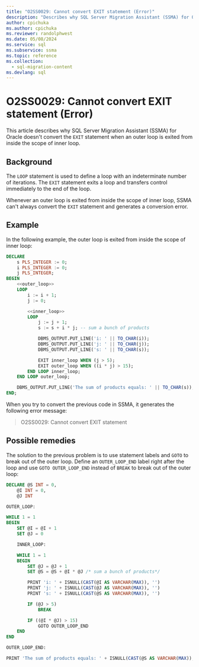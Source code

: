 ```yaml
---
title: "O2SS0029: Cannot convert EXIT statement (Error)"
description: "Describes why SQL Server Migration Assistant (SSMA) for Oracle doesn't convert the EXIT statement when an outer loop is exited from inside the scope of inner loop."
author: cpichuka
ms.author: cpichuka
ms.reviewer: randolphwest
ms.date: 05/08/2024
ms.service: sql
ms.subservice: ssma
ms.topic: reference
ms.collection:
  - sql-migration-content
ms.devlang: sql
---
```


# O2SS0029: Cannot convert EXIT statement (Error)

This article describes why SQL Server Migration Assistant (SSMA) for Oracle doesn't convert the `EXIT` statement when an outer loop is exited from inside the scope of inner loop.

## Background

The `LOOP` statement is used to define a loop with an indeterminate number of iterations. The `EXIT` statement exits a loop and transfers control immediately to the end of the loop.

Whenever an outer loop is exited from inside the scope of inner loop, SSMA can't always convert the `EXIT` statement and generates a conversion error.

## Example

In the following example, the outer loop is exited from inside the scope of inner loop:

```sql
DECLARE
    s PLS_INTEGER := 0;
    i PLS_INTEGER := 0;
    j PLS_INTEGER;
BEGIN
    <<outer_loop>>
    LOOP
        i := i + 1;
        j := 0;

        <<inner_loop>>
        LOOP
            j := j + 1;
            s := s + i * j; -- sum a bunch of products

            DBMS_OUTPUT.PUT_LINE('i: ' || TO_CHAR(i));
            DBMS_OUTPUT.PUT_LINE('j: ' || TO_CHAR(j));
            DBMS_OUTPUT.PUT_LINE('s: ' || TO_CHAR(s));

            EXIT inner_loop WHEN (j > 5);
            EXIT outer_loop WHEN ((i * j) > 15);
        END LOOP inner_loop;
    END LOOP outer_loop;

    DBMS_OUTPUT.PUT_LINE('The sum of products equals: ' || TO_CHAR(s));
END;
```

When you try to convert the previous code in SSMA, it generates the following error message:

> O2SS0029: Cannot convert EXIT statement

## Possible remedies

The solution to the previous problem is to use statement labels and `GOTO` to break out of the outer loop. Define an `OUTER_LOOP_END` label right after the loop and use `GOTO OUTER_LOOP_END` instead of `BREAK` to break out of the outer loop:

```sql
DECLARE @S INT = 0,
    @I INT = 0,
    @J INT

OUTER_LOOP:

WHILE 1 = 1
BEGIN
    SET @I = @I + 1
    SET @J = 0

    INNER_LOOP:

    WHILE 1 = 1
    BEGIN
        SET @J = @J + 1
        SET @S = @S + @I * @J /* sum a bunch of products*/

        PRINT 'i: ' + ISNULL(CAST(@I AS VARCHAR(MAX)), '')
        PRINT 'j: ' + ISNULL(CAST(@J AS VARCHAR(MAX)), '')
        PRINT 's: ' + ISNULL(CAST(@S AS VARCHAR(MAX)), '')

        IF (@J > 5)
            BREAK

        IF ((@I * @J) > 15)
            GOTO OUTER_LOOP_END
    END
END

OUTER_LOOP_END:

PRINT 'The sum of products equals: ' + ISNULL(CAST(@S AS VARCHAR(MAX)), '');
```
